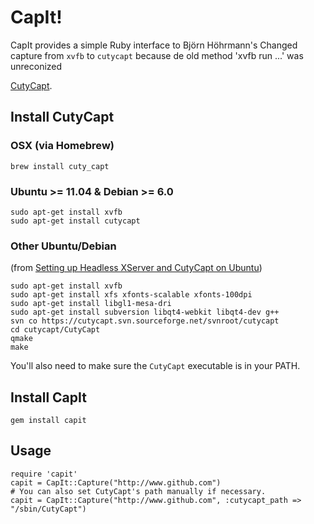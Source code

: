 CapIt!
======
CapIt provides a simple Ruby interface to Björn Höhrmann's
Changed capture from `xvfb` to `cutycapt` because de old method 'xvfb run ...' was unreconized

[CutyCapt][1].

Install CutyCapt
----------------

### OSX (via Homebrew)

    brew install cuty_capt


### Ubuntu >= 11.04 & Debian >= 6.0

    sudo apt-get install xvfb
    sudo apt-get install cutycapt

### Other Ubuntu/Debian
(from [Setting up Headless XServer and CutyCapt on Ubuntu][2])

    sudo apt-get install xvfb
    sudo apt-get install xfs xfonts-scalable xfonts-100dpi
    sudo apt-get install libgl1-mesa-dri
    sudo apt-get install subversion libqt4-webkit libqt4-dev g++
    svn co https://cutycapt.svn.sourceforge.net/svnroot/cutycapt
    cd cutycapt/CutyCapt
    qmake
    make

You'll also need to make sure the `CutyCapt` executable is in your PATH.

Install CapIt
-------------
    gem install capit

Usage
-----
    require 'capit'
    capit = CapIt::Capture("http://www.github.com")
    # You can also set CutyCapt's path manually if necessary.
    capit = CapIt::Capture("http://www.github.com", :cutycapt_path => "/sbin/CutyCapt")

[1]: http://cutycapt.sourceforge.net/ "CutyCapt"
[2]: http://daveelkins.com/2009/04/10/setting-up-headless-xserver-and-cutycapt-on-ubuntu/ "Setting up Headless XServer and CutyCapt on Ubuntu"
